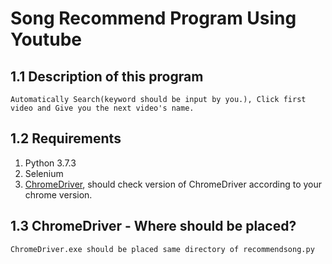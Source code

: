 Song Recommend Program Using Youtube
=============

1.1 Description of this program
-------------
```Automatically Search(keyword should be input by you.), Click first video and Give you the next video's name.```


1.2 Requirements
-------------
1. Python 3.7.3
2. Selenium
3. [ChromeDriver](https://sites.google.com/a/chromium.org/chromedriver/downloads), should check version of ChromeDriver according to your chrome version.

1.3 ChromeDriver - Where should be placed?
-------------
```ChromeDriver.exe should be placed same directory of recommendsong.py```
